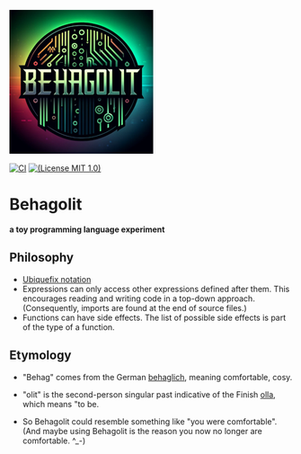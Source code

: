 ![logo](https://github.com/Dobiasd/Behagolit/raw/main/logo/behagolit_small.png)

[![CI](https://github.com/Dobiasd/Behagolit/workflows/ci/badge.svg)](https://github.com/Dobiasd/undictify/actions)
[![(License MIT 1.0)](https://img.shields.io/badge/license-MIT%201.0-blue.svg)][license]

[license]: LICENSE


Behagolit
=========
**a toy programming language experiment**

## Philosophy
- [Ubiquefix notation](Ubiquefix.md)
- Expressions can only access other expressions defined after them. This encourages reading and writing code in a top-down approach. (Consequently, imports are found at the end of source files.)
- Functions can have side effects. The list of possible side effects is part of the type of a function.

## Etymology
- "Behag" comes from the German [behaglich](https://en.wiktionary.org/wiki/behaglich), meaning comfortable, cosy.
- "olit" is the second-person singular past indicative of the Finish [olla](https://en.wiktionary.org/wiki/olit), which means "to be.

- So Behagolit could resemble something like "you were comfortable". (And maybe using Behagolit is the reason you now no longer are comfortable. ^_-)
